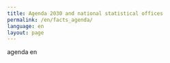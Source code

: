 ```yaml
---
title: Agenda 2030 and national statistical offices
permalink: /en/facts_agenda/
language: en
layout: page
---
```


agenda en
